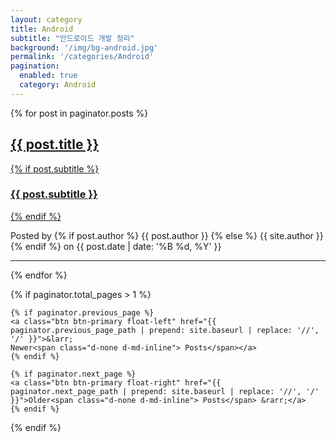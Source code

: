 ```yaml
---
layout: category
title: Android
subtitle: "안드로이드 개발 정리"
background: '/img/bg-android.jpg'
permalink: '/categories/Android'
pagination: 
  enabled: true
  category: Android
---
```


<!-- Category Post List -->
{% for post in paginator.posts %}

<article class="posts-list">
    <a href="{{ site.baseurl }}{{ post.url }}">
    <h2 class="post-title">{{ post.title }}</h2>
    {% if post.subtitle %}
    <h3 class="post-subtitle">{{ post.subtitle }}</h3>
    {% endif %}
    </a>
    <p class="post-meta">Posted by
    {% if post.author %}
    {{ post.author }}
    {% else %}
    {{ site.author }}
    {% endif %}
    on
    {{ post.date | date: '%B %d, %Y' }}           
    </p>
</article>

<hr>

{% endfor %}

<!-- Pager -->
{% if paginator.total_pages > 1 %}

<div class="clearfix">

    {% if paginator.previous_page %}
    <a class="btn btn-primary float-left" href="{{ paginator.previous_page_path | prepend: site.baseurl | replace: '//', '/' }}">&larr;
    Newer<span class="d-none d-md-inline"> Posts</span></a>
    {% endif %}

    {% if paginator.next_page %}
    <a class="btn btn-primary float-right" href="{{ paginator.next_page_path | prepend: site.baseurl | replace: '//', '/' }}">Older<span class="d-none d-md-inline"> Posts</span> &rarr;</a>
    {% endif %}

</div>

{% endif %}